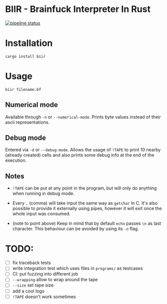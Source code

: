 # BIIR - Brainfuck Interpreter In Rust

[![pipeline status](https://gitlab.com/MaksRawski/biir/badges/develop/pipeline.svg)](https://gitlab.com/MaksRawski/biir/-/commits/develop)

# Installation
`cargo install biir`

# Usage
`biir filename.bf`

## Numerical mode
Available through `-n` or `--numerical-mode`.
Prints byte values instead of their ascii representations.

## Debug mode
Entered via `-d` or `--debug-mode`.
Allows the usage of `!TAPE` to print 10 nearby (already created) cells and
also prints some debug info at the end of the execution.

## Notes
* `!TAPE` can be put at any point in the program,
but will only do anything when running in debug mode.

* Every `,` (comma) will take input the same way as `getchar` in C.
It's also possible to provide it externally using pipes,
however it will exit once the whole input was consumed.

* (note to point above) Keep in mind that by default `echo` passes `\n` as last character.
This behaviour can be avoided by using its `-n` flag.


# TODO:
- [ ] fix traceback tests
- [ ] write integration test which uses files in `programs/` as testcases
- [ ] CI: put fuzzing into different job
- [ ] `--wrapping` allow to wrap around the tape
- [ ] `--size` set tape size
- [ ] add a cool logo
- [ ] `!TAPE` doesn't work sometimes

